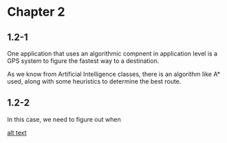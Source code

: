 # Chapter 2 #

## 1.2-1 ##

One application that uses an algorithmic compnent in application level is a GPS system to figure the fastest way to a destination.

As we know from Artificial Intelligence classes, there is an algorithm like A* used, along with some heuristics to determine the best route.

## 1.2-2 ##

In this case, we need to figure out when

[alt text](http://www.sciweavers.org/tex2img.php?eq=8%2An%5E%7B2%7D%20%3E%2016%20%2A%20log%7Bn%7D&bc=White&fc=Black&im=jpg&fs=12&ff=arev&edit=0 "Inequality 1")